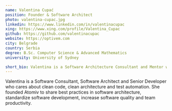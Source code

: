 ```yaml
---
name: Valentina Cupać
position: Founder & Software Architect
photo: valentina-cupac.jpg
linkedin: https://www.linkedin.com/in/valentinacupac
xing: https://www.xing.com/profile/Valentina_Cupac
github: https://github.com/valentinacupac
website: https://optivem.com
city: Belgrade
country: Serbia
degree: B.Sc. Computer Science & Advanced Mathematics
university: University of Sydney

short_bio: Valentina is a Software Architecture Consultant and Mentor who cares about Clean Architecture, Domain Driven Design and Test Automation.
---
```

Valentina is a Software Consultant, Software Architect and Senior Developer who cares about clean code, clean architecture and test automation. She founded Atomiv to share best practices in software architecture, standardize software development, increase software quality and team productivity.
